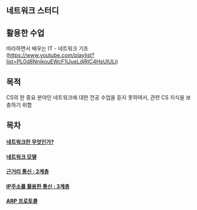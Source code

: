 ## 네트워크 스터디

## 활용한 수업

따라하면서 배우는 IT - 네트워크 기초  
(https://www.youtube.com/playlist?list=PL0d8NnikouEWcF1jJueLdjRIC4HsUlULi)

## 목적

CS의 한 중요 분야인 네트워크에 대한 전공 수업을 듣지 못하여서, 관련 CS 지식을 보충하기 위함

## 목차

#### [네트워크란 무엇인가?](https://github.com/kangjunseo/CS_Network/blob/main/mds/Network1.md)

#### [네트워크 모델](https://github.com/kangjunseo/CS_Network/blob/main/mds/Network2.md)

#### [근거리 통신 : 2계층](https://github.com/kangjunseo/CS_Network/blob/main/mds/Network3.md)

#### [IP주소를 활용한 통신 : 3계층](https://github.com/kangjunseo/CS_Network/blob/main/mds/Network4.md)

#### [ARP 프로토콜](https://github.com/kangjunseo/CS_Network/blob/main/mds/Network5.md)

#### [](https://github.com/kangjunseo/CS_Network/blob/main/mds/Network6.md)
